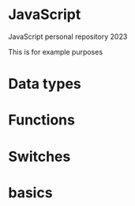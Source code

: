 # JavaScript
JavaScript personal repository 2023

This is for example purposes
# Data types
# Functions
# Switches
# basics
